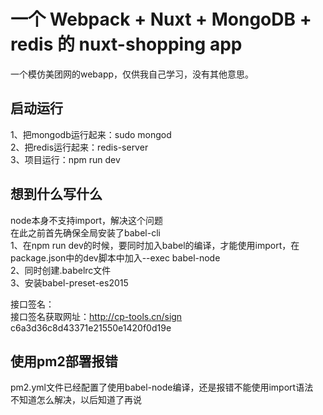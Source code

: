 # 一个 Webpack + Nuxt + MongoDB + redis 的 nuxt-shopping app
一个模仿美团网的webapp，仅供我自己学习，没有其他意思。<br/>

## 启动运行
1、把mongodb运行起来：sudo mongod<br/>
2、把redis运行起来：redis-server<br/>
3、项目运行：npm run dev<br/>

## 想到什么写什么
node本身不支持import，解决这个问题<br/>
在此之前首先确保全局安装了babel-cli<br/>
1、在npm run dev的时候，要同时加入babel的编译，才能使用import，在package.json中的dev脚本中加入--exec babel-node<br/>
2、同时创建.babelrc文件<br/>
3、安装babel-preset-es2015<br/>

接口签名：<br/>
接口签名获取网址：http://cp-tools.cn/sign<br/>
c6a3d36c8d43371e21550e1420f0d19e<br/>

## 使用pm2部署报错
pm2.yml文件已经配置了使用babel-node编译，还是报错不能使用import语法<br/>
不知道怎么解决，以后知道了再说
